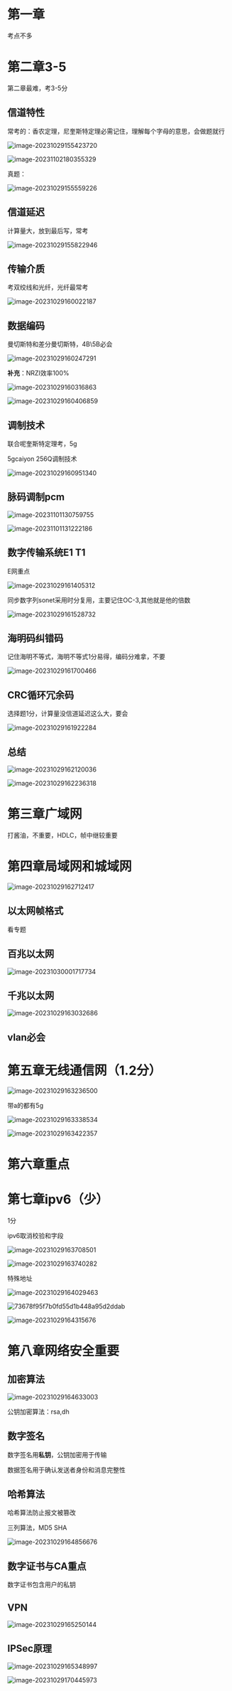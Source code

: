 # 第一章

考点不多

# 第二章3-5

第二章最难，考3-5分

## 信道特性

常考的：香农定理，尼奎斯特定理必需记住，理解每个字母的意思，会做题就行

![image-20231029155423720](https://raw.githubusercontent.com/geeks7i/img/main/img/Typora-imgimage-20231029155423720.png)

![image-20231102180355329](https://raw.githubusercontent.com/geeks7i/img/main/img/Typora-imgimage-20231102180355329.png)

真题：

![image-20231029155559226](https://raw.githubusercontent.com/geeks7i/img/main/img/Typora-imgimage-20231029155559226.png)

## 信道延迟

计算量大，放到最后写，常考

![image-20231029155822946](https://raw.githubusercontent.com/geeks7i/img/main/img/Typora-imgimage-20231029155822946.png)

## 传输介质

考双绞线和光纤，光纤最常考

![image-20231029160022187](https://raw.githubusercontent.com/geeks7i/img/main/img/Typora-imgimage-20231029160022187.png)

## 数据编码

曼切斯特和差分曼切斯特，4B\5B必会

![image-20231029160247291](https://raw.githubusercontent.com/geeks7i/img/main/img/Typora-imgimage-20231029160247291.png)

**补充**：NRZI效率100%

![image-20231029160316863](https://raw.githubusercontent.com/geeks7i/img/main/img/Typora-imgimage-20231029160316863.png)

![image-20231029160406859](https://raw.githubusercontent.com/geeks7i/img/main/img/Typora-imgimage-20231029160406859.png)

## 调制技术

联合呢奎斯特定理考，5g

5gcaiyon 256Q调制技术

![image-20231029160951340](https://raw.githubusercontent.com/geeks7i/img/main/img/Typora-imgimage-20231029160951340.png)

## 脉码调制pcm

![image-20231101130759755](https://raw.githubusercontent.com/geeks7i/img/main/img/Typora-imgimage-20231101130759755.png)

![image-20231101131222186](https://raw.githubusercontent.com/geeks7i/img/main/img/Typora-imgimage-20231101131222186.png)

## 数字传输系统E1 T1

E网重点

![image-20231029161405312](https://raw.githubusercontent.com/geeks7i/img/main/img/Typora-imgimage-20231029161405312.png)

同步数字列sonet采用时分复用，主要记住OC-3,其他就是他的倍数

![image-20231029161528732](https://raw.githubusercontent.com/geeks7i/img/main/img/Typora-imgimage-20231029161528732.png)

## 海明码纠错码

记住海明不等式，海明不等式1分易得，编码分难拿，不要

![image-20231029161700466](https://raw.githubusercontent.com/geeks7i/img/main/img/Typora-imgimage-20231029161700466.png)

## CRC循环冗余码

选择题1分，计算量没信道延迟这么大，要会

![image-20231029161922284](https://raw.githubusercontent.com/geeks7i/img/main/img/Typora-imgimage-20231029161922284.png)

## 总结

![image-20231029162120036](https://raw.githubusercontent.com/geeks7i/img/main/img/Typora-imgimage-20231029162120036.png)

![image-20231029162236318](https://raw.githubusercontent.com/geeks7i/img/main/img/Typora-imgimage-20231029162236318.png)

# 第三章广域网

打酱油，不重要，HDLC，帧中继较重要

# 第四章局域网和城域网

 ![image-20231029162712417](https://raw.githubusercontent.com/geeks7i/img/main/img/Typora-imgimage-20231029162712417.png)

## 以太网帧格式

看专题

## 百兆以太网

![image-20231030001717734](https://raw.githubusercontent.com/geeks7i/img/main/img/Typora-imgimage-20231030001717734.png)

## 千兆以太网

![image-20231029163032686](https://raw.githubusercontent.com/geeks7i/img/main/img/Typora-imgimage-20231029163032686.png)

## vlan必会

# 第五章无线通信网（1.2分）

![image-20231029163236500](https://raw.githubusercontent.com/geeks7i/img/main/img/Typora-imgimage-20231029163236500.png)

带a的都有5g

![image-20231029163338534](https://raw.githubusercontent.com/geeks7i/img/main/img/Typora-imgimage-20231029163338534.png)

![image-20231029163422357](https://raw.githubusercontent.com/geeks7i/img/main/img/Typora-imgimage-20231029163422357.png)

# 第六章重点

# 第七章ipv6（少）

1分

ipv6取消校验和字段

![image-20231029163708501](https://raw.githubusercontent.com/geeks7i/img/main/img/Typora-imgimage-20231029163708501.png)

![image-20231029163740282](https://raw.githubusercontent.com/geeks7i/img/main/img/Typora-imgimage-20231029163740282.png)

特殊地址

![image-20231029164029463](https://raw.githubusercontent.com/geeks7i/img/main/img/Typora-imgimage-20231029164029463.png)

![73678f95f7b0fd55d1b448a95d2ddab](https://raw.githubusercontent.com/geeks7i/img/main/img/Typora-img73678f95f7b0fd55d1b448a95d2ddab.jpg)

![image-20231029164315676](https://raw.githubusercontent.com/geeks7i/img/main/img/Typora-imgimage-20231029164315676.png)

# 第八章网络安全重要

## 加密算法

![image-20231029164633003](https://raw.githubusercontent.com/geeks7i/img/main/img/Typora-imgimage-20231029164633003.png)

公钥加密算法：rsa,dh

## 数字签名

数字签名用**私钥**，公钥加密用于传输

数据签名用于确认发送者身份和消息完整性

## 哈希算法

哈希算法防止报文被篡改

三列算法，MD5 SHA

![image-20231029164856676](https://raw.githubusercontent.com/geeks7i/img/main/img/Typora-imgimage-20231029164856676.png)

## 数字证书与CA重点

数字证书包含用户的私钥

## VPN

![image-20231029165250144](https://raw.githubusercontent.com/geeks7i/img/main/img/Typora-imgimage-20231029165250144.png)



## IPSec原理

![image-20231029165348997](https://raw.githubusercontent.com/geeks7i/img/main/img/Typora-imgimage-20231029165348997.png)



![image-20231029170445973](https://raw.githubusercontent.com/geeks7i/img/main/img/Typora-imgimage-20231029170445973.png)